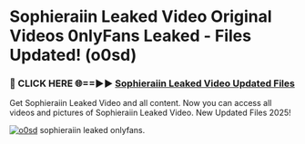 # Sophieraiin Leaked Video Original Videos 0nlyFans Leaked - Files Updated! (o0sd)

<h3>🔴 CLICK HERE 🌐==►► <a href="https://tinyurl.com/2wckxsce" rel="nofollow">Sophieraiin Leaked Video Updated Files</a></h3>

Get Sophieraiin Leaked Video and all content. Now you can access all videos and pictures of Sophieraiin Leaked Video. New Updated Files 2025!

[![o0sd](https://i.imgur.com/AFduVYN.gif)](https://tinyurl.com/2wckxsce)
sophieraiin leaked onlyfans.